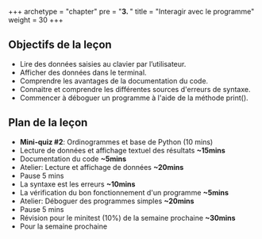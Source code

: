 +++
archetype = "chapter"
pre = "<b>3. </b>"
title = "Interagir avec le programme"
weight = 30
+++

## Objectifs de la leçon

- Lire des données saisies au clavier par l’utilisateur.
- Afficher des données dans le terminal.
- Comprendre les avantages de la documentation du code.
- Connaitre et comprendre les différentes sources d'erreurs de syntaxe.
- Commencer à déboguer un programme à l'aide de la méthode print().


## Plan de la leçon

- **Mini-quiz #2**: Ordinogrammes et base de Python (10 mins)
- Lecture de données et affichage textuel des résultats **~15mins**
- Documentation du code **~5mins**
- Atelier: Lecture et affichage de données **~20mins**
- Pause 5 mins
- La syntaxe est les erreurs **~10mins**
- La vérification du bon fonctionnement d'un programme **~5mins**
- Atelier: Déboguer des programmes simples **~20mins**
- Pause 5 mins
- Révision pour le minitest (10%) de la semaine prochaine **~30mins**
- Pour la semaine prochaine

